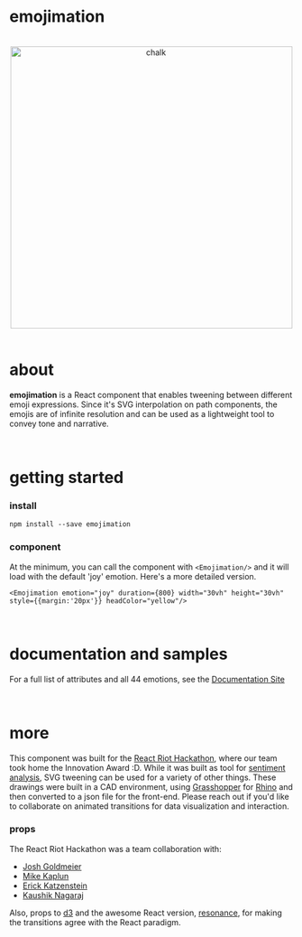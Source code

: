 # emojimation
<br/>

<div align="center">
<a href="https://ekatzenstein.github.io/emojimation" target="_blank"/>
	<img width="500" src="https://github.com/ekatzenstein/emojimation/blob/master/emoji.gif?raw=true" alt="chalk">
</a>
</div>

<br/>

# about
<strong>emojimation</strong> is a React component that enables tweening between different emoji expressions. Since it's SVG interpolation on path components, the emojis are of infinite resolution and can be used as a lightweight tool to convey tone and narrative.

<br/>

# getting started

### install
```npm install --save emojimation```

### component
At the minimum, you can call the component with `<Emojimation/>` and it will load with the default 'joy' emotion. Here's a more detailed version.

``` <Emojimation emotion="joy" duration={800} width="30vh" height="30vh" style={{margin:'20px'}} headColor="yellow"/> ```

<br/>

# documentation and samples
For a full list of attributes and all 44 emotions, see the [Documentation Site](https://ekatzenstein.github.io/emojimation/)

<br/>

# more
This component was built for the [React Riot Hackathon](https://www.reactriot.com/entries/301-reactmeisters), where our team took home the Innovation Award :D. While it was built as tool for [sentiment analysis](https://www.ibm.com/watson/developercloud/tone-analyzer.html), SVG tweening can be used for a variety of other things. These drawings were built in a CAD environment, using [Grasshopper](http://www.grasshopper3d.com/) for [Rhino](https://www.rhino3d.com/) and then converted to a json file for the front-end. Please reach out if you'd like to collaborate on animated transitions for data visualization and interaction.

### props
The React Riot Hackathon was a team collaboration with:
* [Josh Goldmeier](https://github.com/joshuagoldmeier)
* [Mike Kaplun](https://github.com/mishaetaya)
* [Erick Katzenstein](https://github.com/ekatzenstein)
* [Kaushik Nagaraj](https://github.com/knxyzkn)

Also, props to [d3](https://d3js.org/) and the awesome React version, [resonance](https://www.npmjs.com/package/resonance), for making the transitions agree with the React paradigm.
